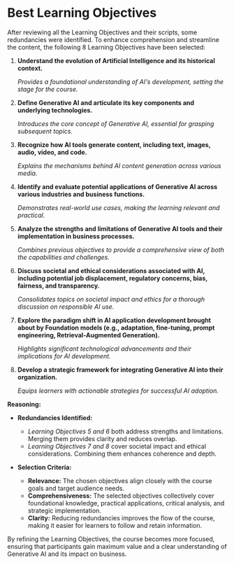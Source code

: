# Best Learning Objectives

After reviewing all the Learning Objectives and their scripts, some redundancies were identified. To enhance comprehension and streamline the content, the following 8 Learning Objectives have been selected:

1. **Understand the evolution of Artificial Intelligence and its historical context.**

   *Provides a foundational understanding of AI's development, setting the stage for the course.*

2. **Define Generative AI and articulate its key components and underlying technologies.**

   *Introduces the core concept of Generative AI, essential for grasping subsequent topics.*

3. **Recognize how AI tools generate content, including text, images, audio, video, and code.**

   *Explains the mechanisms behind AI content generation across various media.*

4. **Identify and evaluate potential applications of Generative AI across various industries and business functions.**

   *Demonstrates real-world use cases, making the learning relevant and practical.*

5. **Analyze the strengths and limitations of Generative AI tools and their implementation in business processes.**

   *Combines previous objectives to provide a comprehensive view of both the capabilities and challenges.*

6. **Discuss societal and ethical considerations associated with AI, including potential job displacement, regulatory concerns, bias, fairness, and transparency.**

   *Consolidates topics on societal impact and ethics for a thorough discussion on responsible AI use.*

7. **Explore the paradigm shift in AI application development brought about by Foundation models (e.g., adaptation, fine-tuning, prompt engineering, Retrieval-Augmented Generation).**

   *Highlights significant technological advancements and their implications for AI development.*

8. **Develop a strategic framework for integrating Generative AI into their organization.**

   *Equips learners with actionable strategies for successful AI adoption.*

**Reasoning:**

- **Redundancies Identified:**
  - *Learning Objectives 5 and 6* both address strengths and limitations. Merging them provides clarity and reduces overlap.
  - *Learning Objectives 7 and 8* cover societal impact and ethical considerations. Combining them enhances coherence and depth.

- **Selection Criteria:**
  - **Relevance:** The chosen objectives align closely with the course goals and target audience needs.
  - **Comprehensiveness:** The selected objectives collectively cover foundational knowledge, practical applications, critical analysis, and strategic implementation.
  - **Clarity:** Reducing redundancies improves the flow of the course, making it easier for learners to follow and retain information.

By refining the Learning Objectives, the course becomes more focused, ensuring that participants gain maximum value and a clear understanding of Generative AI and its impact on business.
